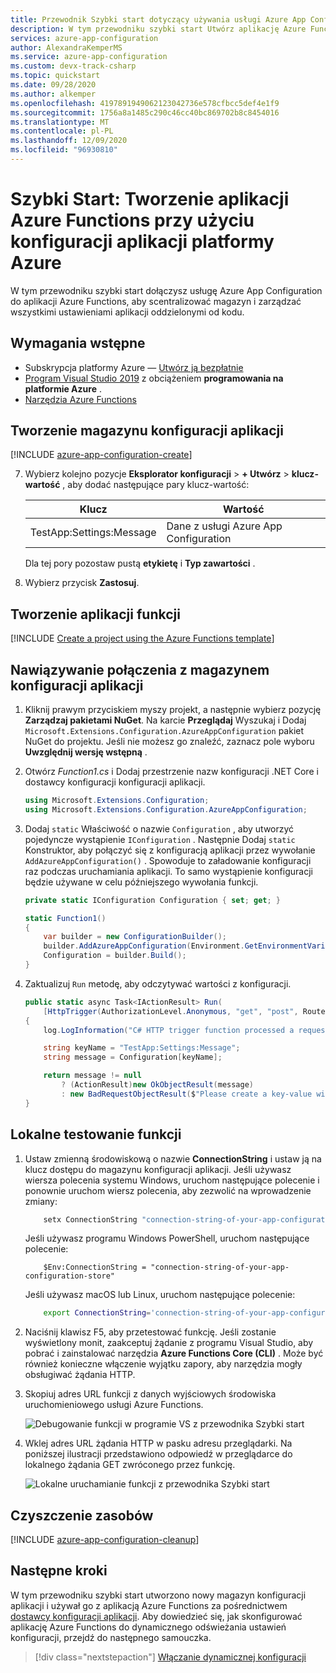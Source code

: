 ```yaml
---
title: Przewodnik Szybki start dotyczący używania usługi Azure App Configuration z platformą Azure Functions | Microsoft Docs
description: W tym przewodniku szybki start Utwórz aplikację Azure Functions przy użyciu konfiguracji aplikacji platformy Azure i języka C#. Utwórz i Połącz się z magazynem konfiguracji aplikacji. Przetestuj funkcję lokalnie.
services: azure-app-configuration
author: AlexandraKemperMS
ms.service: azure-app-configuration
ms.custom: devx-track-csharp
ms.topic: quickstart
ms.date: 09/28/2020
ms.author: alkemper
ms.openlocfilehash: 4197891949062123042736e578cfbcc5def4e1f9
ms.sourcegitcommit: 1756a8a1485c290c46cc40bc869702b8c8454016
ms.translationtype: MT
ms.contentlocale: pl-PL
ms.lasthandoff: 12/09/2020
ms.locfileid: "96930810"
---
```

# <a name="quickstart-create-an-azure-functions-app-with-azure-app-configuration"></a>Szybki Start: Tworzenie aplikacji Azure Functions przy użyciu konfiguracji aplikacji platformy Azure

W tym przewodniku szybki start dołączysz usługę Azure App Configuration do aplikacji Azure Functions, aby scentralizować magazyn i zarządzać wszystkimi ustawieniami aplikacji oddzielonymi od kodu.

## <a name="prerequisites"></a>Wymagania wstępne

- Subskrypcja platformy Azure — [Utwórz ją bezpłatnie](https://azure.microsoft.com/free/dotnet)
- [Program Visual Studio 2019](https://visualstudio.microsoft.com/vs) z obciążeniem **programowania na platformie Azure** .
- [Narzędzia Azure Functions](../azure-functions/functions-develop-vs.md#check-your-tools-version)

## <a name="create-an-app-configuration-store"></a>Tworzenie magazynu konfiguracji aplikacji

[!INCLUDE [azure-app-configuration-create](../../includes/azure-app-configuration-create.md)]

7. Wybierz kolejno pozycje **Eksplorator konfiguracji**  >  **+ Utwórz**  >  **klucz-wartość** , aby dodać następujące pary klucz-wartość:

    | Klucz | Wartość |
    |---|---|
    | TestApp:Settings:Message | Dane z usługi Azure App Configuration |

    Dla tej pory pozostaw pustą **etykietę** i **Typ zawartości** .

8. Wybierz przycisk **Zastosuj**.

## <a name="create-a-functions-app"></a>Tworzenie aplikacji funkcji

[!INCLUDE [Create a project using the Azure Functions template](../../includes/functions-vstools-create.md)]

## <a name="connect-to-an-app-configuration-store"></a>Nawiązywanie połączenia z magazynem konfiguracji aplikacji

1. Kliknij prawym przyciskiem myszy projekt, a następnie wybierz pozycję **Zarządzaj pakietami NuGet**. Na karcie **Przeglądaj** Wyszukaj i Dodaj `Microsoft.Extensions.Configuration.AzureAppConfiguration` pakiet NuGet do projektu. Jeśli nie możesz go znaleźć, zaznacz pole wyboru **Uwzględnij wersję wstępną** .

2. Otwórz *Function1.cs* i Dodaj przestrzenie nazw konfiguracji .NET Core i dostawcy konfiguracji konfiguracji aplikacji.

    ```csharp
    using Microsoft.Extensions.Configuration;
    using Microsoft.Extensions.Configuration.AzureAppConfiguration;
    ```

3. Dodaj `static` Właściwość o nazwie `Configuration` , aby utworzyć pojedyncze wystąpienie `IConfiguration` . Następnie Dodaj `static` Konstruktor, aby połączyć się z konfiguracją aplikacji przez wywołanie `AddAzureAppConfiguration()` . Spowoduje to załadowanie konfiguracji raz podczas uruchamiania aplikacji. To samo wystąpienie konfiguracji będzie używane w celu późniejszego wywołania funkcji.

    ```csharp
    private static IConfiguration Configuration { set; get; }

    static Function1()
    {
        var builder = new ConfigurationBuilder();
        builder.AddAzureAppConfiguration(Environment.GetEnvironmentVariable("ConnectionString"));
        Configuration = builder.Build();
    }
    ```

4. Zaktualizuj `Run` metodę, aby odczytywać wartości z konfiguracji.

    ```csharp
    public static async Task<IActionResult> Run(
        [HttpTrigger(AuthorizationLevel.Anonymous, "get", "post", Route = null)] HttpRequest req, ILogger log)
    {
        log.LogInformation("C# HTTP trigger function processed a request.");

        string keyName = "TestApp:Settings:Message";
        string message = Configuration[keyName];

        return message != null
            ? (ActionResult)new OkObjectResult(message)
            : new BadRequestObjectResult($"Please create a key-value with the key '{keyName}' in App Configuration.");
    }
    ```

## <a name="test-the-function-locally"></a>Lokalne testowanie funkcji

1. Ustaw zmienną środowiskową o nazwie **ConnectionString** i ustaw ją na klucz dostępu do magazynu konfiguracji aplikacji. Jeśli używasz wiersza polecenia systemu Windows, uruchom następujące polecenie i ponownie uruchom wiersz polecenia, aby zezwolić na wprowadzenie zmiany:

    ```cmd
        setx ConnectionString "connection-string-of-your-app-configuration-store"
    ```

    Jeśli używasz programu Windows PowerShell, uruchom następujące polecenie:

    ```azurepowershell
        $Env:ConnectionString = "connection-string-of-your-app-configuration-store"
    ```

    Jeśli używasz macOS lub Linux, uruchom następujące polecenie:

    ```bash
        export ConnectionString='connection-string-of-your-app-configuration-store'
    ```

2. Naciśnij klawisz F5, aby przetestować funkcję. Jeśli zostanie wyświetlony monit, zaakceptuj żądanie z programu Visual Studio, aby pobrać i zainstalować narzędzia **Azure Functions Core (CLI)** . Może być również konieczne włączenie wyjątku zapory, aby narzędzia mogły obsługiwać żądania HTTP.

3. Skopiuj adres URL funkcji z danych wyjściowych środowiska uruchomieniowego usługi Azure Functions.

    ![Debugowanie funkcji w programie VS z przewodnika Szybki start](./media/quickstarts/function-visual-studio-debugging.png)

4. Wklej adres URL żądania HTTP w pasku adresu przeglądarki. Na poniższej ilustracji przedstawiono odpowiedź w przeglądarce do lokalnego żądania GET zwróconego przez funkcję.

    ![Lokalne uruchamianie funkcji z przewodnika Szybki start](./media/quickstarts/dotnet-core-function-launch-local.png)

## <a name="clean-up-resources"></a>Czyszczenie zasobów

[!INCLUDE [azure-app-configuration-cleanup](../../includes/azure-app-configuration-cleanup.md)]

## <a name="next-steps"></a>Następne kroki

W tym przewodniku szybki start utworzono nowy magazyn konfiguracji aplikacji i używał go z aplikacją Azure Functions za pośrednictwem [dostawcy konfiguracji aplikacji](/dotnet/api/Microsoft.Extensions.Configuration.AzureAppConfiguration). Aby dowiedzieć się, jak skonfigurować aplikację Azure Functions do dynamicznego odświeżania ustawień konfiguracji, przejdź do następnego samouczka.

> [!div class="nextstepaction"]
> [Włączanie dynamicznej konfiguracji](./enable-dynamic-configuration-azure-functions-csharp.md)